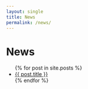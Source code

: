 ```yaml
---
layout: single
title: News
permalink: /news/
---
```


<h1>News</h1>
<ul class="post-list">
    {% for post in site.posts %}
    <li>
        <a class="post-link" href="{{ post.url | relative_url }}">{{ post.title }}</a>
    </li>
    {% endfor %}
</ul>
